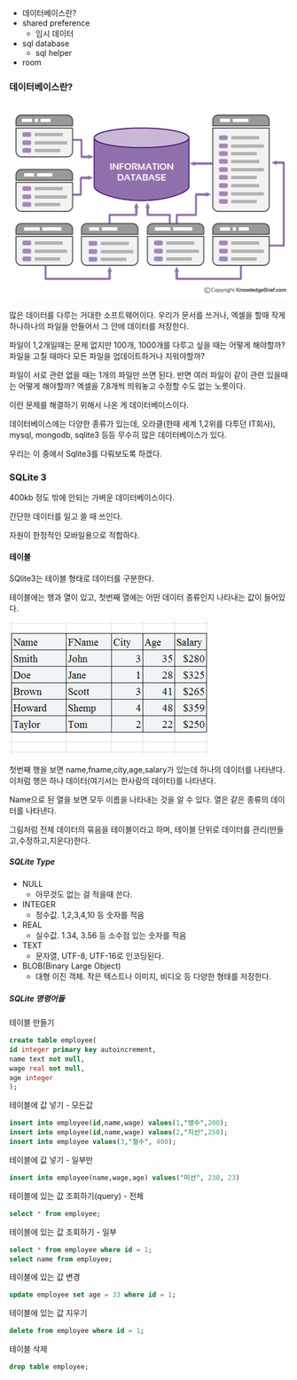 - 데이터베이스란?
- shared preference
  - 임시 데이터
- sql database
  - sql helper
- room


### 데이터베이스란?
![alt text](img/db/rdb-simple.png)

많은 데이터를 다루는 거대한 소프트웨어이다.
우리가 문서를 쓰거나, 엑셀을 할때 작게 하나하나의 파일을 만들어서 그 안에 데이터를 저장한다.

파일이 1,2개일때는 문제 없지만 100개, 1000개를 다루고 싶을 때는 어떻게 해야할까? 파일을 고칠 때마다 모든 파일을 업데이트하거나 지워야할까?

파일이 서로 관련 없을 때는 1개의 파일만 쓰면 된다. 반면 여러 파일이 같이 관련 있을때는 어떻게 해야할까? 엑셀을 7,8개씩 띄워놓고 수정할 수도 없는 노릇이다.

이런 문제를 해결하기 위해서 나온 게 데이터베이스이다.

데이터베이스에는 다양한 종류가 있는데, 오라클(한때 세계 1,2위를 다투던 IT회사), mysql, mongodb, sqlite3 등등 무수히 많은 데이터베이스가 있다.

우리는 이 중에서 Sqlite3를 다뤄보도록 하겠다.

### SQLite 3

400kb 정도 밖에 안되는 가벼운 데이터베이스이다.

간단한 데이터를 일고 쓸 때 쓰인다.

자원이 한정적인 모바일용으로 적합하다.

#### 테이블
SQlite3는 테이블 형태로 데이터를 구분한다.

테이블에는 행과 열이 있고, 첫번째 열에는 어떤 데이터 종류인지 나타내는 값이 들어있다.

![alt text](img/db/table.jpg)

첫번째 행을 보면 name,fname,city,age,salary가 있는데 하나의 데이터를 나타낸다. 이처럼 행은 하나 데이터(여기서는 한사람의 데이터)를 나타낸다.

Name으로 된 열을 보면 모두 이름을 나타내는 것을 알 수 있다. 열은 같은 종류의 데이터를 나타낸다.

그림처럼 전체 데이터의 묶음을 테이블이라고 하며, 테이블 단위로 데이터를 관리(만들고,수정하고,지운다)한다.


##### SQLite Type
- NULL
  - 아무것도 없는 걸 적을때 쓴다.
- INTEGER
  - 정수값. 1,2,3,4,10 등 숫자를 적음
- REAL
  - 실수값. 1.34, 3.56 등 소수점 있는 숫자를 적음
- TEXT
  - 문자열, UTF-8, UTF-16로 인코딩된다.
- BLOB(Binary Large Object)
  - 대형 이진 객체. 작은 텍스트나 이미지, 비디오 등 다양한 형태를 저장한다.

##### SQLite 명령어들

테이블 만들기
```sql
create table employee(
id integer primary key autoincrement,
name text not null,
wage real not null,
age integer
);
```

테이블에 값 넣기 - 모든값
```sql
insert into employee(id,name,wage) values(1,"영수",200);
insert into employee(id,name,wage) values(2,"지선",250);
insert into employee values(3,"철수", 400);    
```

테이블에 값 넣기 - 일부만

```sql
insert into employee(name,wage,age) values("미선", 230, 23)
```

테이블에 있는 값 조회하기(query) - 전체
```sql
select * from employee;
```

테이블에 있는 값 조회하기 - 일부
```sql
select * from employee where id = 1;
select name from employee;
```

테이블에 있는 값 변경
```sql
update employee set age = 33 where id = 1;
```

테이블에 있는 값 지우기
```sql
delete from employee where id = 1;
```

테이블 삭제
```sql
drop table employee;
```
